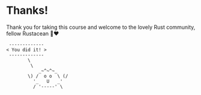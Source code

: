 # Thanks!

Thank you for taking this course and welcome to the lovely Rust community, fellow Rustacean 🦀❤️

```
 -------------
< You did it! >
 -------------
        \
         \
            _~^~^~_
        \) /  o o  \ (/
          '_   U   _'
          / '-----' \
```
